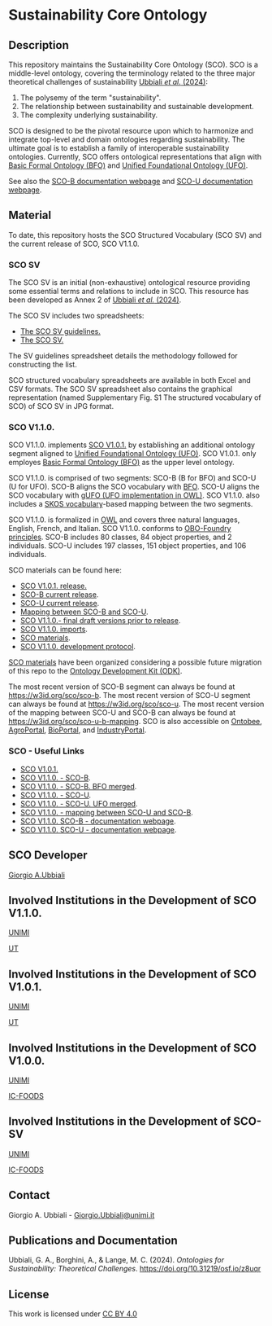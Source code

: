 # Sustainability Core Ontology

## Description

This repository maintains the Sustainability Core Ontology (SCO). SCO is a middle-level ontology, covering the terminology related to the three major theoretical challenges of sustainability [Ubbiali *et al.* (2024)](https://doi.org/10.31219/osf.io/z8uqr ):
1) The polysemy of the term "sustainability".
2) The relationship between sustainability and sustainable development.
3) The complexity underlying sustainability.
   
SCO is designed to be the pivotal resource upon which to harmonize and integrate top-level and domain ontologies regarding sustainability. The ultimate goal is to establish a family of interoperable sustainability ontologies. Currently, SCO offers ontological representations that align with [Basic Formal Ontology (BFO)](https://github.com/BFO-ontology/BFO-2020) and [Unified Foundational Ontology (UFO)](https://ontouml.readthedocs.io/en/latest/intro/ufo.html).


See also the [SCO-B documentation webpage](https://w3id.org/sco/docs) and [SCO-U documentation webpage](https://w3id.org/sco/sco-u/docs).

## Material


To date, this repository hosts the SCO Structured Vocabulary (SCO SV) and the current release of SCO, SCO V1.1.0. 


### SCO SV

The SCO SV is an initial (non-exhaustive) ontological resource providing some essential terms and relations to include in SCO. This resource has been developed as Annex 2 of [Ubbiali *et al.* (2024)](https://doi.org/10.31219/osf.io/z8uqr).

The SCO SV includes two spreadsheets: 

- [The SCO SV guidelines.](https://github.com/gioUbbiali/Sustainability-Core-Ontology/tree/main/SCO%20SV%20guidelines)
- [The SCO SV.](https://github.com/gioUbbiali/Sustainability-Core-Ontology/tree/main/SCO%20SV%20guidelines) 

The SV guidelines spreadsheet details the methodology followed for constructing the list.

SCO structured vocabulary spreadsheets are available in both Excel and CSV formats. The SCO SV spreadsheet also contains the graphical representation (named Supplementary Fig. S1 The structured vocabulary of SCO) of SCO SV in JPG format.


### SCO V1.1.0.

SCO V1.1.0. implements [SCO V1.0.1.](https://github.com/gioUbbiali/Sustainability-Core-Ontology/releases/tag/v1.0.1) by establishing an additional ontology segment aligned to [Unified Foundational Ontology (UFO)](https://ontouml.readthedocs.io/en/latest/intro/ufo.html). SCO V1.0.1. only employes [Basic Formal Ontology (BFO)](https://github.com/BFO-ontology/BFO-2020) as the upper level ontology. 

SCO V1.1.0. is comprised of two segments: SCO-B (B for BFO) and SCO-U (U for UFO). SCO-B aligns the SCO vocabulary with [BFO](https://github.com/BFO-ontology/BFO-2020). SCO-U aligns the SCO vocabulary with [gUFO (UFO implementation in OWL)](https://nemo-ufes.github.io/gufo/). SCO V1.1.0. also includes a [SKOS vocabulary](https://www.w3.org/2004/02/skos/)-based mapping between the two segments.

SCO V1.1.0. is formalized in [OWL](https://www.w3.org/TR/owl2-overview/) and covers three natural languages, English, French, and Italian. SCO V1.1.0. conforms to [OBO-Foundry principles](https://obofoundry.org/principles/fp-000-summary.html). SCO-B includes 80 classes, 84 object properties, and 2 individuals. SCO-U includes 197 classes, 151 object properties, and 106 individuals.


SCO materials can be found here:


- [SCO V1.0.1. release.](https://github.com/gioUbbiali/Sustainability-Core-Ontology/releases/tag/v1.0.1-revisions)
- [SCO-B current release](https://github.com/gioUbbiali/Sustainability-Core-Ontology/blob/main/sco-b.ttl).
- [SCO-U current release](https://github.com/gioUbbiali/Sustainability-Core-Ontology/blob/main/sco-u.ttl).
- [Mapping between SCO-B and SCO-U](https://github.com/gioUbbiali/Sustainability-Core-Ontology/blob/main/sco-u-b-mapping.ttl).
- [SCO V1.1.0.- final draft versions prior to release](https://github.com/gioUbbiali/Sustainability-Core-Ontology/tree/main/SCO%20material/src/ontology).
- [SCO V1.1.0. imports](https://github.com/gioUbbiali/Sustainability-Core-Ontology/tree/main/SCO%20material/src/ontology/imports).
- [SCO materials](https://github.com/gioUbbiali/Sustainability-Core-Ontology/tree/main/SCO%20material).
- [SCO V1.1.0. development protocol](https://github.com/gioUbbiali/Sustainability-Core-Ontology/tree/main/SCO%20material/SCO%20development%20protocol).

[SCO materials](https://github.com/gioUbbiali/Sustainability-Core-Ontology/tree/main/SCO) have been organized considering a possible future migration of this repo to the [Ontology Development Kit (ODK)](https://github.com/INCATools/ontology-development-kit).
  
The most recent version of SCO-B segment can always be found at https://w3id.org/sco/sco-b. The most recent version of SCO-U segment can always be found at https://w3id.org/sco/sco-u. The most recent version of the mapping between SCO-U and SCO-B can always be found at https://w3id.org/sco/sco-u-b-mapping. SCO is also accessible on [Ontobee](https://ontobee.org/ontology/SCO), [AgroPortal](https://agroportal.lirmm.fr/ontologies/SCO), [BioPortal](https://bioportal.bioontology.org/ontologies/SCO_V1), and [IndustryPortal](https://industryportal.enit.fr/ontologies/SCO).

### SCO - Useful Links

- [SCO V1.0.1.](https://w3id.org/sco)
- [SCO V1.1.0. - SCO-B](https://w3id.org/sco/sco-b).
- [SCO V1.1.0. - SCO-B. BFO merged](https://w3id.org/sco/sco-b-bfo-merged).
- [SCO V1.1.0. - SCO-U](https://w3id.org/sco/sco-u).
- [SCO V1.1.0. - SCO-U. UFO merged](https://w3id.org/sco/sco-ufo-merged).
- [SCO V1.1.0. - mapping between SCO-U and SCO-B](https://w3id.org/sco/sco-u-b-mapping).
- [SCO V1.1.0. SCO-B - documentation webpage](https://w3id.org/sco/sco-b/docs).
- [SCO V1.1.0. SCO-U - documentation webpage](https://w3id.org/sco/sco-u/docs).


##  SCO Developer   

[Giorgio A.Ubbiali](https://orcid.org/0000-0001-7872-1770)


## Involved Institutions in the Development of SCO V1.1.0. 

[UNIMI](https://www.unimi.it/it)

[UT](https://www.utwente.nl/en/)


## Involved Institutions in the Development of SCO V1.0.1. 

[UNIMI](https://www.unimi.it/it)

[UT](https://www.utwente.nl/en/)


## Involved Institutions in the Development of SCO V1.0.0. 

[UNIMI](https://www.unimi.it/it)

[IC-FOODS](https://www.ic-foods.org/)


## Involved Institutions in the Development of SCO-SV 

[UNIMI](https://www.unimi.it/it)

[IC-FOODS](https://www.ic-foods.org/)


## Contact

Giorgio A. Ubbiali - Giorgio.Ubbiali@unimi.it


## Publications and Documentation

Ubbiali, G. A., Borghini, A., & Lange, M. C. (2024). *Ontologies for Sustainability: Theoretical Challenges*. https://doi.org/10.31219/osf.io/z8uqr 


## License
This work is licensed under [CC BY 4.0 ](https://creativecommons.org/licenses/by/4.0/)

